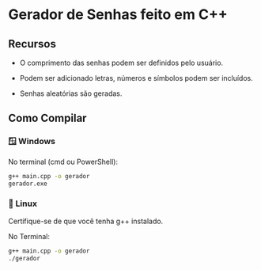 # Gerador de Senhas feito em C++


## Recursos

- O comprimento das senhas podem ser definidos pelo usuário.

- Podem ser adicionado letras, números e símbolos podem ser incluídos.

- Senhas aleatórias são geradas.

## Como Compilar

### 🪟 Windows

No terminal (cmd ou PowerShell):

```bash
g++ main.cpp -o gerador
gerador.exe
```

### 🐧 Linux

Certifique-se de que você tenha g++ instalado.

No Terminal:

```bash
g++ main.cpp -o gerador
./gerador
```